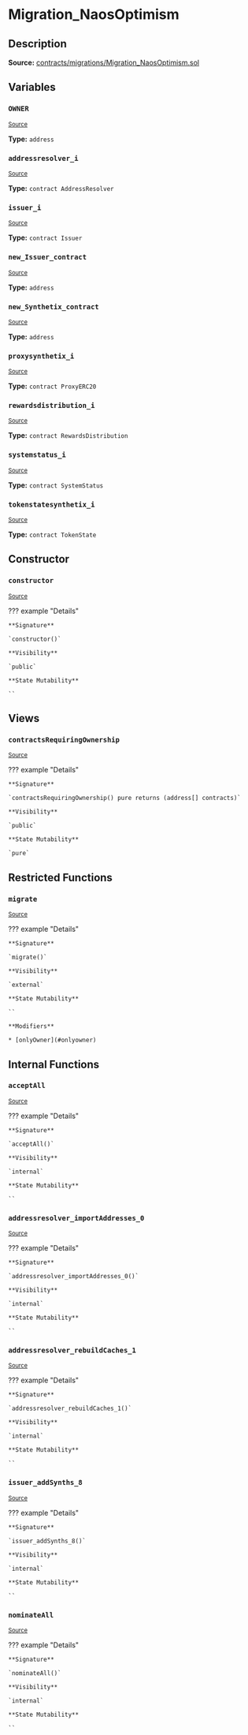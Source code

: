 # Migration_NaosOptimism

## Description

**Source:** [contracts/migrations/Migration_NaosOptimism.sol](https://github.com/Synthetixio/synthetix/tree/v2.86.1/contracts/migrations/Migration_NaosOptimism.sol)

## Variables

### `OWNER`

<sub>[Source](https://github.com/Synthetixio/synthetix/tree/v2.86.1/contracts/migrations/Migration_NaosOptimism.sol#L19)</sub>

**Type:** `address`

### `addressresolver_i`

<sub>[Source](https://github.com/Synthetixio/synthetix/tree/v2.86.1/contracts/migrations/Migration_NaosOptimism.sol#L26)</sub>

**Type:** `contract AddressResolver`

### `issuer_i`

<sub>[Source](https://github.com/Synthetixio/synthetix/tree/v2.86.1/contracts/migrations/Migration_NaosOptimism.sol#L37)</sub>

**Type:** `contract Issuer`

### `new_Issuer_contract`

<sub>[Source](https://github.com/Synthetixio/synthetix/tree/v2.86.1/contracts/migrations/Migration_NaosOptimism.sol#L46)</sub>

**Type:** `address`

### `new_Synthetix_contract`

<sub>[Source](https://github.com/Synthetixio/synthetix/tree/v2.86.1/contracts/migrations/Migration_NaosOptimism.sol#L44)</sub>

**Type:** `address`

### `proxysynthetix_i`

<sub>[Source](https://github.com/Synthetixio/synthetix/tree/v2.86.1/contracts/migrations/Migration_NaosOptimism.sol#L28)</sub>

**Type:** `contract ProxyERC20`

### `rewardsdistribution_i`

<sub>[Source](https://github.com/Synthetixio/synthetix/tree/v2.86.1/contracts/migrations/Migration_NaosOptimism.sol#L34)</sub>

**Type:** `contract RewardsDistribution`

### `systemstatus_i`

<sub>[Source](https://github.com/Synthetixio/synthetix/tree/v2.86.1/contracts/migrations/Migration_NaosOptimism.sol#L30)</sub>

**Type:** `contract SystemStatus`

### `tokenstatesynthetix_i`

<sub>[Source](https://github.com/Synthetixio/synthetix/tree/v2.86.1/contracts/migrations/Migration_NaosOptimism.sol#L32)</sub>

**Type:** `contract TokenState`

## Constructor

### `constructor`

<sub>[Source](https://github.com/Synthetixio/synthetix/tree/v2.86.1/contracts/migrations/Migration_NaosOptimism.sol#L48)</sub>

??? example "Details"

    **Signature**

    `constructor()`

    **Visibility**

    `public`

    **State Mutability**

    ``

## Views

### `contractsRequiringOwnership`

<sub>[Source](https://github.com/Synthetixio/synthetix/tree/v2.86.1/contracts/migrations/Migration_NaosOptimism.sol#L50)</sub>

??? example "Details"

    **Signature**

    `contractsRequiringOwnership() pure returns (address[] contracts)`

    **Visibility**

    `public`

    **State Mutability**

    `pure`

## Restricted Functions

### `migrate`

<sub>[Source](https://github.com/Synthetixio/synthetix/tree/v2.86.1/contracts/migrations/Migration_NaosOptimism.sol#L60)</sub>

??? example "Details"

    **Signature**

    `migrate()`

    **Visibility**

    `external`

    **State Mutability**

    ``

    **Modifiers**

    * [onlyOwner](#onlyowner)

## Internal Functions

### `acceptAll`

<sub>[Source](https://github.com/Synthetixio/synthetix/tree/v2.86.1/contracts/migrations/Migration_NaosOptimism.sol#L84)</sub>

??? example "Details"

    **Signature**

    `acceptAll()`

    **Visibility**

    `internal`

    **State Mutability**

    ``

### `addressresolver_importAddresses_0`

<sub>[Source](https://github.com/Synthetixio/synthetix/tree/v2.86.1/contracts/migrations/Migration_NaosOptimism.sol#L98)</sub>

??? example "Details"

    **Signature**

    `addressresolver_importAddresses_0()`

    **Visibility**

    `internal`

    **State Mutability**

    ``

### `addressresolver_rebuildCaches_1`

<sub>[Source](https://github.com/Synthetixio/synthetix/tree/v2.86.1/contracts/migrations/Migration_NaosOptimism.sol#L111)</sub>

??? example "Details"

    **Signature**

    `addressresolver_rebuildCaches_1()`

    **Visibility**

    `internal`

    **State Mutability**

    ``

### `issuer_addSynths_8`

<sub>[Source](https://github.com/Synthetixio/synthetix/tree/v2.86.1/contracts/migrations/Migration_NaosOptimism.sol#L136)</sub>

??? example "Details"

    **Signature**

    `issuer_addSynths_8()`

    **Visibility**

    `internal`

    **State Mutability**

    ``

### `nominateAll`

<sub>[Source](https://github.com/Synthetixio/synthetix/tree/v2.86.1/contracts/migrations/Migration_NaosOptimism.sol#L91)</sub>

??? example "Details"

    **Signature**

    `nominateAll()`

    **Visibility**

    `internal`

    **State Mutability**

    ``
